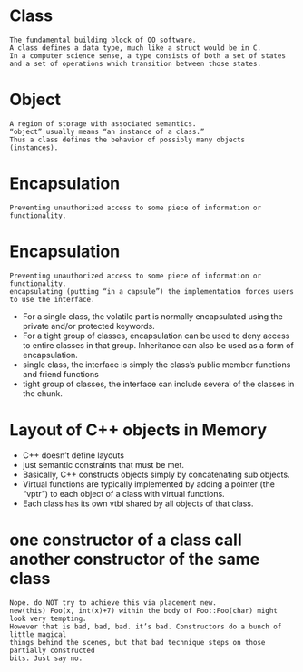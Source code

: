 # Class 

    The fundamental building block of OO software.
    A class defines a data type, much like a struct would be in C.
    In a computer science sense, a type consists of both a set of states
    and a set of operations which transition between those states.
    
# Object
   
    A region of storage with associated semantics.
    “object” usually means “an instance of a class.”
    Thus a class defines the behavior of possibly many objects (instances).
    
# Encapsulation
    
    Preventing unauthorized access to some piece of information or functionality.
    
# Encapsulation
    
    Preventing unauthorized access to some piece of information or functionality.
    encapsulating (putting “in a capsule”) the implementation forces users to use the interface.
    
- For a single class, the volatile part is normally encapsulated using the private and/or protected keywords.
- For a tight group of classes, encapsulation can be used to deny access to entire classes in that group.
Inheritance can also be used as a form of encapsulation.
- single class, the interface is simply the class’s public member functions and friend functions
- tight group of classes, the interface can include several of the classes in the chunk.
    
# Layout of C++ objects in Memory
    
 - C++ doesn’t define layouts
 - just semantic constraints that must be met.
 - Basically, C++ constructs objects simply by concatenating sub objects. 
 - Virtual functions are typically implemented by adding a pointer
   (the “vptr”) to each object of a class with virtual functions.
 - Each class has its own vtbl shared by all objects of that class.
 
# one constructor of a class call another constructor of the same class

    Nope. do NOT try to achieve this via placement new.
    new(this) Foo(x, int(x)+7) within the body of Foo::Foo(char) might look very tempting.
    However that is bad, bad, bad. it’s bad. Constructors do a bunch of little magical
    things behind the scenes, but that bad technique steps on those partially constructed
    bits. Just say no.

    
